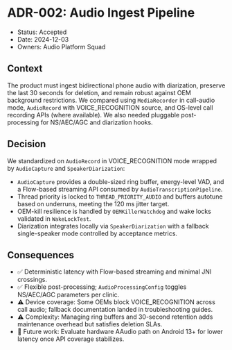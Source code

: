 # ADR-002: Audio Ingest Pipeline

- Status: Accepted
- Date: 2024-12-03
- Owners: Audio Platform Squad

## Context
The product must ingest bidirectional phone audio with diarization, preserve the last 30 seconds for deletion, and remain robust against OEM background restrictions. We compared using `MediaRecorder` in call-audio mode, `AudioRecord` with VOICE_RECOGNITION source, and OS-level call recording APIs (where available). We also needed pluggable post-processing for NS/AEC/AGC and diarization hooks.

## Decision
We standardized on `AudioRecord` in VOICE_RECOGNITION mode wrapped by `AudioCapture` and `SpeakerDiarization`:
- `AudioCapture` provides a double-sized ring buffer, energy-level VAD, and a Flow-based streaming API consumed by `AudioTranscriptionPipeline`.
- Thread priority is locked to `THREAD_PRIORITY_AUDIO` and buffers autotune based on underruns, meeting the 120 ms jitter target.
- OEM-kill resilience is handled by `OEMKillerWatchdog` and wake locks validated in `WakeLockTest`.
- Diarization integrates locally via `SpeakerDiarization` with a fallback single-speaker mode controlled by acceptance metrics.

## Consequences
- ✅ Deterministic latency with Flow-based streaming and minimal JNI crossings.
- ✅ Flexible post-processing; `AudioProcessingConfig` toggles NS/AEC/AGC parameters per clinic.
- ⚠️ Device coverage: Some OEMs block VOICE_RECOGNITION across call audio; fallback documentation landed in troubleshooting guides.
- ⚠️ Complexity: Managing ring buffers and 30-second retention adds maintenance overhead but satisfies deletion SLAs.
- 🚀 Future work: Evaluate hardware AAudio path on Android 13+ for lower latency once API coverage stabilizes.
